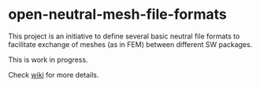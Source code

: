 # open-neutral-mesh-file-formats #

This project is an initiative to define several basic neutral file formats to facilitate 
exchange of meshes (as in FEM) between different SW packages.

This is work in progress.

Check [wiki](https://github.com/DmitrySemikin/open-neutral-mesh-file-formats/wiki) for more details.
